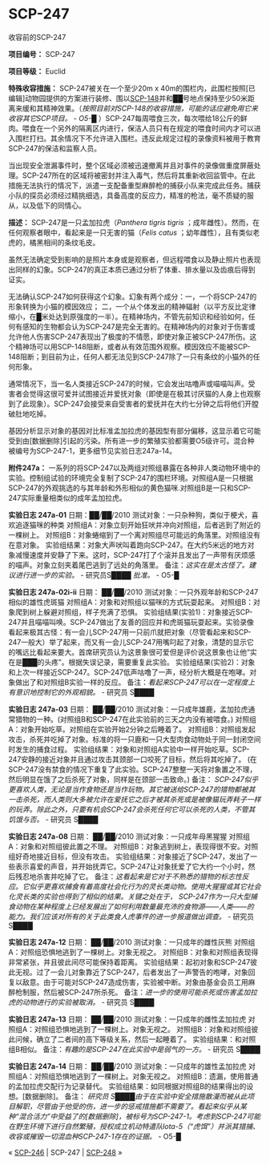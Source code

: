 # SCP-247
                        




收容前的SCP-247



**项目编号：** SCP-247

**项目等级：** Euclid

**特殊收容措施：** SCP-247被关在一个至少20m x 40m的围栏内，此围栏按照[已编辑]动物园提供的方案进行装修、围以[SCP-148](/scp-148)并和██号地点保持至少50米距离来缓和其精神效果。（*按照目前对SCP-148的收容措施，可能的话应避免用它来收容其它SCP项目。 - O5-█* ）SCP-247每周喂食三次，每次喂给18公斤的鲜肉。喂食在一个另外的隔离区内进行，保洁人员只有在规定的喂食时间内才可以进入围栏打扫。其余情况下不允许进入围栏。违反此规定过程的录像资料被用于教育SCP-247的保洁和监察人员。

当出现安全泄漏事件时，整个区域必须被迅速撤离并且对事件的录像做重度屏蔽处理。SCP-247所在的区域将被密封并注入毒气，然后将其重新收回监管中。在此措施无法执行的情况下，派遣一支配备重型麻醉枪的捕获小队来完成此任务。捕获小队的探员必须经过精挑细选，具备高度的反应力，精准的枪法，毫不质疑的服从，以及低下的同情心。

**描述：** SCP-247是一只孟加拉虎（*Panthera tigris tigris* ；成年雌性）。然而，在任何观察者眼中，看起来是一只无害的猫（*Felis catus* ；幼年雌性），且有类似老虎的，橘黑相间的条纹毛皮。

虽然无法确定受到影响的是照片本身或是观察者，但远程喂食以及静止照片也表现出同样的幻象。SCP-247的真正本质已通过分析了体重、排水量以及齿痕后得到证实。

无法确认SCP-247如何获得这个幻象。幻象有两个成分：一，一个将SCP-247的形象转换为小猫的模因效应； 二，一个从个体发出的精神辐射（以平方反比定律缩小，在█米处达到原强度的一半）。在精神场内，不管先前知识和经验如何，任何有感知的生物都会认为SCP-247是完全无害的。在精神场内的对象对于伤害或允许他人伤害SCP-247表现出了极度的不情愿，即使对象正被SCP-247所伤。这个精神场可以用SCP-148阻断，或者从有效范围外观察。模因效应不能被SCP-148阻断；到目前为止，任何人都无法见到SCP-247除了一只有条纹的小猫外的任何形象。

通常情况下，当一名人类接近SCP-247的时候，它会发出咕噜声或喵喵叫声。受害者会觉得这很可爱并试图接近并爱抚对象（即使是在极其讨厌猫的人身上也观察到了此现象）。SCP-247会接受来自受害者的爱抚并在大约七分钟之后将他们开膛破肚地吃掉。

基因分析显示对象的基因对比标准孟加拉虎的基因型有部分偏移，这显示着它可能受到由[数据删除]引起的污染。所有进一步的繁殖实验都需要O5级许可。混合种被编号为SCP-247-1，更多细节见实验日志247a-14。

**附件247a：**  一系列的将SCP-247以及两组对照组暴露在各种非人类动物环境中的实验。控制组试验的环境完全复制了SCP-247的围栏环境。对照组A是一只根据SCP-247的外观挑选的与其年龄和外形相似的黄色猫咪.对照组B是一只和SCP-247实际重量相类似的成年孟加拉虎。

**实验日志 247a-01** 
日期：██/██/2010
测试对象：一只杂种狗，类似于梗犬，喜欢追逐猫咪的种类
对照组A：对象立刻开始狂吠并冲向对照组，后者逃到了附近的一棵树上。
对照组B：对象蜷缩到了一个离对照组尽可能远的角落里。对照组没有在意对象。
实验组结果：对象大声吠叫着跑向SCP-247。在大约5米远的地方对象减慢速度并安静了下来。这时，SCP-247打了个滚并且发出了一声带有厌烦感的喵声。对象立刻夹着尾巴逃到了远处的角落里。
备注：*这实在是太古怪了。建议进行进一步的实验。* - 研究员S████
*批准。* - O5-█

**实验日志 247a-02i-ii** 
日期： ██/██/2010
测试对象：一只外观年龄和SCP-247相似的雄性虎斑猫
对照组A：对象和对照组以猫咪的方式玩耍起来。
对照组B：对象爬到树上躲避对照组，样子充满了恐惧。
实验组结果(实验1)：对象接近SCP-247并且喵喵叫唤。SCP-247做出了友善的回应并和虎斑猫玩耍起来。实验录像看起来极其古怪：有一会儿SCP-247用一只前爪就把对象（尽管看起来和SCP-247一般大）举了起来，而又有一会儿SCP-247用嘴叼起了对象，清楚的显示它的嘴远比看起来要大。首席研究员认为这景象很可爱但是评价说这景象也让他“实在是███的头疼”。根据失误记录，需要重复此实验。
实验组结果(实验2)：对象和上次一样接近SCP-247。SCP-247低声咕噜了一声，经分析大概是在咆哮。对象做出了和对照组B实验一样的反应。
备注：*看起来SCP-247可以在一定程度上有意识地控制它的外观相貌。* - 研究员 S████

**实验日志 247a-03** 
日期： ██/██/2010
测试对象：一只成年雄鹿，孟加拉虎通常猎物的一种。(对照组B和SCP-247在此实验前的三天之内没有被喂食。)
对照组A：对象开始吃草。对照组在实验开始2分钟之后睡着了。
对照组B：对照组发起攻击，杀死并吃掉了对象。标准的将一只鹿和一只大型肉食动物处于同一封闭空间时发生的捕食过程。
实验组结果：对象和对照组A实验中一样开始吃草。SCP-247安静的接近对象并且通过攻击其颈部一口咬死了目标，然后将其吃掉了。 (在SCP-247没有禁食的情况下重复了此实验。SCP-247整整一天将对象置之不理，然后明显在饿了之后杀死了对象，同样是在颈部一击致命。)
备注： *SCP-247似乎更喜欢人类，无论是当作食物还是当作玩物。其它被送给SCP-247的猎物都被其一击杀死，而人类则大多被允许在爱抚它之后才被其杀死或是被像猫玩弄耗子一样的玩弄。除此之外，只要有机会SCP-247会杀死任何它可以杀死的人类，不管其饥饿与否。* - 研究员 S████

**实验日志 247a-08** 
日期： ██/██/2010
测试对象：一只成年母黑猩猩
对照组A：对象和对照组彼此置之不理。
对照组B：对象逃到树上，表现得很不安。对照组好奇地接近目标，但没有攻击。
实验组结果：对象接近了SCP-247，发出了一些表示喜爱的声音，并开始抚弄它。SCP-247让对象抚爱了它大约一个小时，然后残忍地杀害并吃掉了它。
备注：*这看起来是它对于不熟悉的猎物的标志性反应。它似乎更喜欢捕食有着高度社会化行为的灵长类动物。使用大猩猩或其它社会化灵长类的实验也得到了相似的结果。关键之处在于， SCP-247作为一只大型捕食动物在某种程度上已经发展出了如何利用数量最充沛的食物源——人类——的能力。我们应该对所有的关于此类食人虎事件的进一步报道做出调查。* - 研究员 S████

**实验日志 247a-12** 
日期： ██/██/2010
测试对象：一只成年的雌性灰熊
对照组A：对照组恐惧地逃到了一棵树上。对象无视之。
对照组B：对象和对照组表现得非常紧张，并且彼此间尽可能保持着距离。
实验组结果：起初对象和SCP-247彼此无视。过了一会儿对象靠近了SCP-247，后者发出了一声警告的咆哮，对象回复以敌意。由于可能对SCP-247造成伤害，实验被中断。对象由基金会员工用麻醉枪制服，然后被SCP-247所杀死。
备注：*进一步的使用可能杀死或伤害孟加拉虎的动物进行的实验被取消。* - 研究员 S████

**实验日志 247a-13** 
日期： ██/██/2010
测试对象：一只成年的雌性孟加拉虎
对照组A：对照组恐惧地逃到了一棵树上。对象无视之。
对照组B：对象和对照组彼此问候，确立了二者间的高下等级关系，然后一起睡着了。
实验组结果：和对照组B相似。
备注：*有趣的是SCP-247在此实验中是弱气的一方。* - 研究员 S████

**实验日志 247a-14** 
日期： ██/██/2010
测试对象：一只成年的雄性孟加拉虎
对照组A：对照组恐惧地逃到了一棵树上。对象无视之。
对照组B：遗漏，使用普通的孟加拉虎交配行为记录替代。
实验组结果：如同根据对照组B的结果得出的设想。[数据删除]。
备注： *研究员 S████由于在实验中安全措施散漫而被从此项目解职，尽管由于他受的伤，进一步的惩戒措施都不需要了。看起来似乎从某种“混合活力”中受益了的[数据删除]，被标号为SCP-247-1。考虑到SCP-247可能在野生环境下进行自然繁殖，授权成立机动特遣队Iota-5（“虎饵”）并派其猎捕、收容或摧毁一切混血种SCP-247-1存在的证据。*  - O5-█



« [SCP-246](/scp-246) | SCP-247 | [SCP-248](/scp-248) »





                    